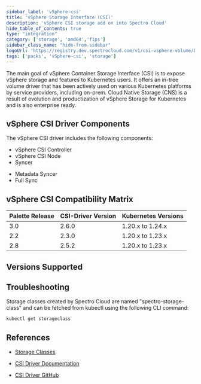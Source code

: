 ```yaml
---
sidebar_label: 'vSphere-csi'
title: 'vSphere Storage Interface (CSI)'
description: 'vSphere CSI storage add on into Spectro Cloud'
hide_table_of_contents: true
type: "integration"
category: ['storage', 'amd64','fips']
sidebar_class_name: "hide-from-sidebar"
logoUrl: 'https://registry.dev.spectrocloud.com/v1/csi-vsphere-volume/blobs/sha256:2cd106b353cb492d4647a1562fe59db6a1aeb792333900fe4e15237f899298b5?type=image/png'
tags: ['packs', 'vSphere-csi', 'storage']
---
```


The main goal of vSphere Container Storage Interface (CSI) is to expose vSphere storage and features to Kubernetes users. It offers an in-tree volume driver that has been actively used on various Kubernetes platforms by service providers, including on-prem. Cloud Native Storage (CNS) is a result of evolution and productization of vSphere Storage for Kubernetes and is also enterprise ready.


## vSphere CSI Driver Components
<!-- vale off -->
The vSphere CSI driver includes the following components:
* vSphere CSI Controller
* vSphere CSI Node
* Syncer
<!-- vale on -->
* Metadata Syncer
* Full Sync

## vSphere CSI Compatibility Matrix

|Palette Release| CSI-Driver Version| Kubernetes Versions |
|---------------|-------------------|---------------------|
|      3.0      |  2.6.0            | 1.20.x to 1.24.x    |
|      2.2      |  2.3.0            | 1.20.x to 1.23.x    |
|      2.8      |  2.5.2            | 1.20.x to 1.23.x    |


## Versions Supported

<Tabs queryString="versions">
<TabItem label="2.6.x" value="2.6.x">



</TabItem>

<TabItem label="2.5.x" value="2.5.x">



</TabItem>
<TabItem label="2.3.x" value="2.3.x">



</TabItem>
</Tabs>

## Troubleshooting

Storage classes created by Spectro Cloud are named "spectro-storage-class" and can be fetched from kubectl using the following CLI command:

```bash
kubectl get storageclass
```


## References


- [Storage Classes](https://kubernetes.io/docs/concepts/storage/storage-classes)


- [CSI Driver Documentation](https://vsphere-csi-driver.sigs.k8s.io/)


- [CSI Driver GitHub](https://github.com/kubernetes-sigs/vsphere-csi-driver)
